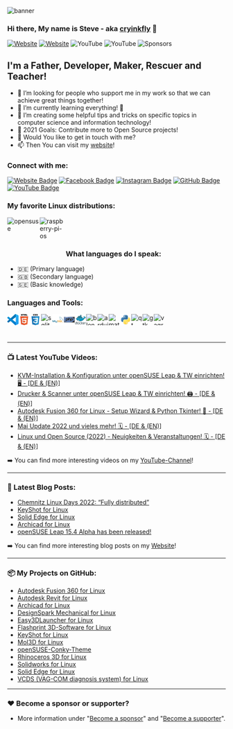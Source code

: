 ![banner](https://user-images.githubusercontent.com/79079633/126905669-37e79932-a515-4160-98c0-97a142130e10.png)


### Hi there, My name is Steve - aka [cryinkfly][about] 👋

[![Website](https://img.shields.io/website?label=cryinkfly.com&style=for-the-badge&url=https%3A%2F%2Fcryinkfly.com)](https://cryinkfly.com)
[![Website](https://img.shields.io/website?label=cryinkfly.de&style=for-the-badge&url=https%3A%2F%2Fcryinkfly.de)](https://cryinkfly.de)
![YouTube](https://img.shields.io/youtube/channel/subscribers/UCJO-EOBPtlVv5OycHkFPcRg?label=YouTube%20Subscribers&style=for-the-badge)
![YouTube](https://img.shields.io/github/stars/cryinkfly?style=for-the-badge)
![Sponsors](https://img.shields.io/github/sponsors/cryinkfly?style=for-the-badge)

## I'm a Father, Developer, Maker, Rescuer and Teacher!

- 🔭 I’m looking for people who support me in my work so that we can achieve great things together!
- 🌱 I’m currently learning everything! 🤣
- 📔 I’m creating some helpful tips and tricks on specific topics in computer science and information technology!
- 🥅 2021 Goals: Contribute more to Open Source projects!
- 💬 Would You like to get in touch with me?
- 📫 Then You can visit my <a href="https://cryinkfly.com">website</a>!

### Connect with me:

[<img src="https://img.shields.io/badge/Website-73ba25?style=for-the-badge&logo=website&logoColor=black" alt="Website Badge"/>][website]
[<img src="https://img.shields.io/badge/Facebook-blue?style=for-the-badge&logo=facebook&logoColor=white" alt="Facebook Badge"/>][facebook]
[<img src="https://img.shields.io/badge/Instagram-purple?style=for-the-badge&logo=instagram&logoColor=white" alt="Instagram Badge"/>][instagram]
[<img src="https://img.shields.io/badge/GitHub-black?style=for-the-badge&logo=github&logoColor=white" alt="GitHub Badge"/>][github]
[<img src="https://img.shields.io/badge/YouTube-red?style=for-the-badge&logo=youtube&logoColor=white" alt="YouTube Badge"/>][youtube]

### My favorite Linux distributions:

<a href="https://www.opensuse.org/" target="_blank" rel="nofollow noopener noreferrer"><img src="https://en.opensuse.org/images/f/f2/Button-laptop-colour.png" alt="opensuse" align="left" width="75" height="75"/> </a>
<a href="https://www.raspberrypi.com/software/" target="_blank" rel="nofollow noopener noreferrer"><img src="https://upload.wikimedia.org/wikipedia/de/thumb/c/cb/Raspberry_Pi_Logo.svg/190px-Raspberry_Pi_Logo.svg.png" alt="raspberry-pi-os" align="left" width="60" height="75"/> </a> 

<br />
<br />
<br />

### What languages do I speak:

- 🇩🇪 (Primary language)
- 🇬🇧 (Secondary language)
- 🇸🇪 (Basic knowledge)

### Languages and Tools:

<a href="https://code.visualstudio.com/" target="_blank" rel="nofollow noopener noreferrer"><img src="https://raw.githubusercontent.com/github/explore/80688e429a7d4ef2fca1e82350fe8e3517d3494d/topics/visual-studio-code/visual-studio-code.png" alt="visual-studio-code" align="left" width="26" height="26"/> </a> 
<a href="https://www.w3.org/html/" target="_blank" rel="nofollow noopener noreferrer"> <img src="https://raw.githubusercontent.com/devicons/devicon/master/icons/html5/html5-original-wordmark.svg" alt="html5" align="left" width="26" height="26"/> </a> 
<a href="https://www.w3schools.com/css/" target="_blank" rel="nofollow noopener noreferrer"> <img src="https://raw.githubusercontent.com/devicons/devicon/master/icons/css3/css3-original-wordmark.svg" alt="css3" align="left" width="26" height="26"/> 
<a href="https://www.sqlite.org/" target="_blank" rel="nofollow noopener noreferrer"> <img src="https://www.vectorlogo.zone/logos/sqlite/sqlite-icon.svg" alt="sqlite" align="left" width="26" height="26"/> </a> 
<a href="https://www.mysql.com/" target="_blank" rel="nofollow noopener noreferrer"> <img src="https://raw.githubusercontent.com/devicons/devicon/master/icons/mysql/mysql-original-wordmark.svg" alt="mysql" align="left" width="26" height="26"/> </a>
<a href="https://www.php.net" target="_blank" rel="nofollow noopener noreferrer"> <img src="https://raw.githubusercontent.com/devicons/devicon/master/icons/php/php-original.svg" alt="php" align="left" width="26" height="26"/> </a>
<a href="https://www.docker.com/" target="_blank" rel="nofollow noopener noreferrer"> <img src="https://raw.githubusercontent.com/devicons/devicon/master/icons/docker/docker-original-wordmark.svg" alt="docker" align="left" width="26" height="26"/> </a> 
<a href="https://www.blender.org/" target="_blank" rel="nofollow noopener noreferrer"> <img src="https://download.blender.org/branding/community/blender_community_badge_white.svg" alt="blender" align="left" width="26" height="26"/> </a> 
<a href="https://www.arduino.cc/" target="_blank" rel="nofollow noopener noreferrer"><img src="https://cdn.worldvectorlogo.com/logos/arduino-1.svg" alt="arduino" align="left" width="26" height="26"/> </a> 
<a href="https://www.mathworks.com/" target="_blank" rel="nofollow noopener noreferrer"> <img src="https://upload.wikimedia.org/wikipedia/commons/2/21/Matlab_Logo.png" alt="matlab" align="left" width="26" height="26"/> </a>
<a href="https://www.python.org" target="_blank" rel="nofollow noopener noreferrer"> <img src="https://raw.githubusercontent.com/devicons/devicon/master/icons/python/python-original.svg" alt="python" align="left" width="26" height="26"/> </a> 
<a href="https://www.qt.io/" target="_blank" rel="nofollow noopener noreferrer"> <img src="https://upload.wikimedia.org/wikipedia/commons/0/0b/Qt_logo_2016.svg" alt="qt" align="left" width="26" height="26"/> </a> 
<a href="https://www.gtk.org/" target="_blank" rel="nofollow noopener noreferrer"> <img src="https://upload.wikimedia.org/wikipedia/commons/7/71/GTK_logo.svg" alt="gtk" align="left" width="26" height="26"/> </a> 
<a href="https://www.vagrantup.com/" target="_blank" rel="nofollow noopener noreferrer"> <img src="https://www.vectorlogo.zone/logos/vagrantup/vagrantup-icon.svg" alt="vagrant" align="left" width="26" height="26"/> </a>

<br />
<br />
<br />

---

### 📺 Latest YouTube Videos:
<!-- YOUTUBE:START -->
- [KVM-Installation &amp; Konfiguration unter openSUSE Leap &amp; TW einrichten! 🖥 - [DE &amp; &lpar;EN&rpar;]](https://www.youtube.com/watch?v=Ho6n-LVjigg)
- [Drucker &amp; Scanner unter openSUSE Leap &amp; TW einrichten! 🖨 - [DE &amp; &lpar;EN&rpar;]](https://www.youtube.com/watch?v=I27AUJLApR8)
- [Autodesk Fusion 360 for Linux - Setup Wizard &amp; Python Tkinter! 🐍 - [DE &amp; &lpar;EN&rpar;]](https://www.youtube.com/watch?v=v_bGBpl-3Jw)
- [Mai Update 2022 und vieles mehr! 🗓 - [DE &amp; &lpar;EN&rpar;]](https://www.youtube.com/watch?v=P-KhL6c07F0)
- [Linux und Open Source &lpar;2022&rpar; - Neuigkeiten &amp; Veranstaltungen! 🗓 - [DE &amp; &lpar;EN&rpar;]](https://www.youtube.com/watch?v=H-VxjEeMeQA)
<!-- YOUTUBE:END -->
  
➡️ You can find more interesting videos on my [YouTube-Channel]!
  
---

### 📕 Latest Blog Posts:

<!-- BLOG-POST-LIST:START -->
- [Chemnitz Linux Days 2022: “Fully distributed”](https://cryinkfly.com/chemnitz-linux-days-2022-fully-distributed/)
- [KeyShot for Linux](https://cryinkfly.com/keyshot-for-linux/)
- [Solid Edge for Linux](https://cryinkfly.com/solid-edge-for-linux/)
- [Archicad for Linux](https://cryinkfly.com/archicad-for-linux/)
- [openSUSE Leap 15.4 Alpha has been released!](https://cryinkfly.com/opensuse-leap-15-4-alpha-has-been-released/)
<!-- BLOG-POST-LIST:END -->
  
➡️ You can find more interesting blog posts on my [Website]!   
  
---
  
### 📦 My Projects on GitHub:
  
- [Autodesk Fusion 360 for Linux](https://github.com/cryinkfly/Autodesk-Fusion-360-for-Linux)
- [Autodesk Revit for Linux](https://github.com/cryinkfly/Autodesk-Revit-for-Linux)
- [Archicad for Linux](https://github.com/cryinkfly/Archicad-for-Linux)
- [DesignSpark Mechanical for Linux](https://github.com/cryinkfly/DesignSpark-Mechanical-for-Linux)
- [Easy3DLauncher for Linux](https://github.com/cryinkfly/Easy3DLauncher-for-Linux)
- [Flashprint 3D-Software for Linux](https://github.com/cryinkfly/Flashprint---3D-Printer-Software)
- [KeyShot for Linux](https://github.com/cryinkfly/KeyShot-for-Linux)
- [Mol3D for Linux](https://github.com/cryinkfly/Moment-of-Inspiration-MoI3D-for-Linux)
- [openSUSE-Conky-Theme](https://github.com/cryinkfly/openSUSE-Conky-Theme)
- [Rhinoceros 3D for Linux](https://github.com/cryinkfly/Rhinoceros-3D-for-Linux)
- [Solidworks for Linux](https://github.com/cryinkfly/SOLIDWORKS-for-Linux)
- [Solid Edge for Linux](https://github.com/cryinkfly/Solid-Edge-for-Linux)
- [VCDS (VAG-COM diagnosis system) for Linux](https://github.com/cryinkfly/VCDS-VAG-COM-Diagnosis-system-for-Linux)

---
  
### ❤️ Become a sponsor or supporter?
  
- More information under "[Become a sponsor](https://github.com/sponsors/cryinkfly)" and "[Become a supporter](https://github.com/cryinkfly/cryinkfly/blob/main/SPONSORSHIP.md#become-a-supporter)".

[Website]: https://cryinkfly.com
[about]: https://cryinkfly.com/about/
[facebook]: https://www.facebook.com/cryinkfly/
[instagram]: https://instagram.com/cryinkfly
[github]: https://github.com/cryinkfly/
[youtube]: https://www.youtube.com/channel/UCJO-EOBPtlVv5OycHkFPcRg
[YouTube-Channel]: https://www.youtube.com/channel/UCJO-EOBPtlVv5OycHkFPcRg
  
[Autodes Fusion 360]: https://github.com/cryinkfly/Fusion-360---Linux-Wine-Version-
[SOLIDWORKS]: https://github.com/cryinkfly/SOLIDWORKS-Linux-Wine-Version-
[Rhino 3D]: https://github.com/cryinkfly/Rhino-3D---Linux-Wine-Version-
[DesignSpark Mechanical]: https://github.com/cryinkfly/DesignSpark-Mechanical---Linux-Wine-Version-
[FlashPrint]: https://github.com/cryinkfly/Flashprint---3D-Printer-Software
